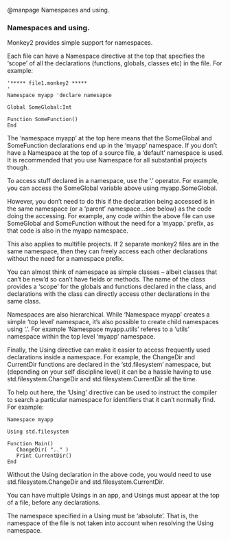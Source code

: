 
@manpage Namespaces and using.

### Namespaces and using.

Monkey2 provides simple support for namespaces.

Each file can have a Namespace directive at the top that specifies the ‘scope’ of all the declarations (functions, globals, classes etc) in the file. For example:

```
'***** file1.monkey2 *****
'
Namespace myapp 'declare namesapce
 
Global SomeGlobal:Int
 
Function SomeFunction()
End
```

The ‘namespace myapp’ at the top here means that the SomeGlobal and SomeFunction declarations end up in the ‘myapp’ namespace. If you don’t have a Namespace at the top of a source file, a ‘default’ namespace is used. It is recommended that you use Namespace for all substantial projects though.

To access stuff declared in a namespace, use the ‘.’ operator. For example, you can access the SomeGlobal variable above using myapp.SomeGlobal.

However, you don’t need to do this if the declaration being accessed is in the same namespace (or a ‘parent’ namespace…see below) as the code doing the accessing. For example, any code within the above file can use SomeGlobal and SomeFunction without the need for  a ‘myapp.’ prefix, as that code is also in the myapp namespace.

This also applies to multifile projects. If 2 separate monkey2 files are in the same namespace, then they can freely access each other declarations without the need for a namespace prefix.

You can almost think of namespace as simple classes – albeit classes that can’t be new’d so can’t have fields or methods. The name of the class provides a ‘scope’ for the globals and functions declared in the class, and declarations with the class can directly access other declarations in the same class.

Namespaces are also hierarchical. While ‘Namespace myapp’ creates a simple ‘top level’ namespace, it’s also possible to create child namespaces using ‘.’. For example ‘Namespace myapp.utils’ referes to a ‘utils’ namespace within the top level ‘myapp’ namespace.

Finally, the Using directive can make it easier to access frequently used declarations inside a namespace. For example, the ChangeDir and CurrentDir functions are declared in the ‘std.filesystem’ namespace, but (depending on your self discipline level) it can be a hassle having to use std.filesystem.ChangeDir and std.filesystem.CurrentDir all the time.

To help out here, the ‘Using’ directive can be used to instruct the compiler to search a particular namespace for identifiers that it can’t normally find. For example:

```
Namespace myapp
 
Using std.filesystem
 
Function Main()
   ChangeDir( ".." )
   Print CurrentDir()
End
```

Without the Using declaration in the above code, you would need to use std.filesystem.ChangeDir and std.filesystem.CurrentDir.

You can have multiple Usings in an app, and Usings must appear at the top of a file, before any declarations.

The namespace specified in a Using must be ‘absolute’. That is, the namespace of the file is not taken into account when resolving the Using namespace.
